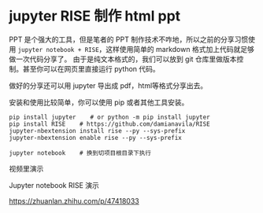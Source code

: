 # jupyter RISE 制作 html ppt
PPT 是个强大的工具，但是笔者的 PPT 制作技术不咋地，所以之前的分享习惯使用 `jupyter notebook + RISE`，这样使用简单的 markdown 格式加上代码就足够做一次代码分享了。
由于是纯文本格式的，我们可以放到 git 仓库里做版本控制。甚至你可以在网页里直接运行 python 代码。

做好的分享还可以用 jupyter 导出成 pdf，html等格式分享出去。

安装和使用比较简单，你可以使用 pip 或者其他工具安装。 
```
pip install jupyter    # or python -m pip install jupyter 
pip install RISE    # https://github.com/damianavila/RISE
jupyter-nbextension install rise --py --sys-prefix
jupyter-nbextension enable rise --py --sys-prefix
```

```
jupyter notebook    # 换到切项目根目录下执行
```
视频里演示

Jupyter notebook RISE 演示

https://zhuanlan.zhihu.com/p/47418033
